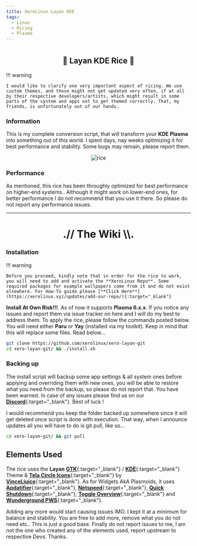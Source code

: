 ```yaml
---
title: XeroLinux Layan KDE
tags:
  - Linux
  - Ricing
  - Plasma
---
```


# <h2 align="center">🎨 Layan KDE Rice 🎨</h2>

!!! warning

    I would like to clarify one very important aspect of ricing. We use custom themes, and those might not get updated very often, if at all by their respective developers/artists, which might result in some parts of the system and apps not to get themed correctly. That, my friends, is unfortunately out of our hands.

### Information

This is my complete conversion script, that will transform your **KDE Plasma** into something out of this world. I spent days, nay weeks optimizing it for best performance and stability. Some bugs may remain, please report them.

<p align="center">
    <img src="https://i.imgur.com/VA2tycb.jpeg" alt="rice">
</p>

### Performance

As mentioned, this rice has been throughly optimized for best performance on higher-end systems.. Although it might work on lower-end ones, for better performance I do not recommend that you use it there. So please do not report any performance issues.

---

<h1 align="center">.// The Wiki \\.</h1>

### Installation

!!! warning

    Before you proceed, kindly note that in order for the rice to work, you will need to add and activate the **XeroLinux Repo**. Some required packages for example wallpapers come from it and do not exist elsewhere. For How-To guide please [**Click Here**](https://xerolinux.xyz/updates/add-our-repo/){:target="_blank"}

**Install At Own Risk!!!**. As of now it supports **Plasma 6.x.x**. If you notice any issues and report them via issue tracker on here and I will do my best to address them. To apply the rice, please follow the commands posted below. You will need either **Paru** or **Yay** (installed via my toolkit). Keep in mind that this will replace some files. Read below...

```Bash
git clone https://github.com/xerolinux/xero-layan-git
cd xero-layan-git/ && ./install.sh
```

### Backing up

The install script will backup some app settings & all system ones before applying and overriding them with new ones, you will be able to restore what you need from the backup, so please do not report that. You have been warned. In case of any issues please find us on our [**Discord**](https://discord.gg/5sqxTSuKZu){:target="_blank"}. Best of luck !

I would recommend you keep the folder backed up somewhere since it will get deleted once script is done with execution. That way, when I announce updates all you will have to do is git pull, like so...

```Bash
cd xero-layan-git/ && git pull
```

## Elements Used

The rice uses the **Layan** [**GTK**](https://github.com/vinceliuice/Layan-gtk-theme){:target="_blank"} / [**KDE**](https://github.com/vinceliuice/Layan-kde){:target="_blank"} Theme & [**Tela Circle Icons**](https://github.com/vinceliuice/Tela-circle-icon-theme){:target="_blank"} by [**VinceLiuice**](https://github.com/vinceliuice){:target="_blank"}. As for Widgets AkA Plasmoids, it uses [**Apdatifier**](https://store.kde.org/p/2135796){:target="_blank"}, [**Netspeed**](https://store.kde.org/p/2136505){:target="_blank"}, [**Quick Shutdown**](https://store.kde.org/p/1288430){:target="_blank"},
[**Toggle Overview**](https://store.kde.org/p/2132554){:target="_blank"} and [**Wunderground PWS**](https://store.kde.org/p/2135799){:target="_blank"}.

Adding any more would start causing issues IMO. I kept it at a minimum for balance and stability. You are free to add more, remove what you do not need etc.. This is just a good base. Finally do not report issues to me, I am not the one who created any of the elements used, report upstream to respective Devs. Thanks.

